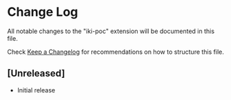 # Change Log

All notable changes to the "iki-poc" extension will be documented in this file.

Check [Keep a Changelog](http://keepachangelog.com/) for recommendations on how to structure this file.

## [Unreleased]

- Initial release